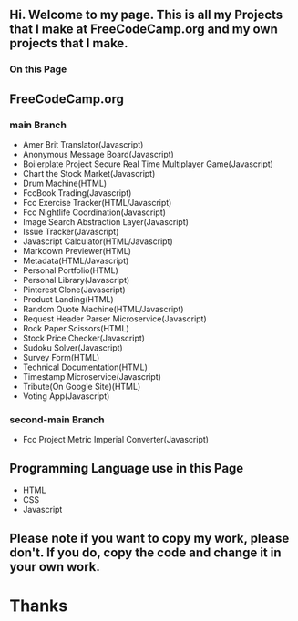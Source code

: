 ## Hi. Welcome to my page. This is all my Projects that I make at FreeCodeCamp.org and my own projects that I make.

### On this Page

## FreeCodeCamp.org
### main Branch
- Amer Brit Translator(Javascript)
- Anonymous Message Board(Javascript)
- Boilerplate Project Secure Real Time Multiplayer Game(Javascript)
- Chart the Stock Market(Javascript)
- Drum Machine(HTML)
- FccBook Trading(Javascript)
- Fcc Exercise Tracker(HTML/Javascript)
- Fcc Nightlife Coordination(Javascript)
- Image Search Abstraction Layer(Javascript)
- Issue Tracker(Javascript)
- Javascript Calculator(HTML/Javascript)
- Markdown Previewer(HTML)
- Metadata(HTML/Javascript)
- Personal Portfolio(HTML)
- Personal Library(Javascript)
- Pinterest Clone(Javascript)
- Product Landing(HTML)
- Random Quote Machine(HTML/Javascript)
- Request Header Parser Microservice(Javascript)
- Rock Paper Scissors(HTML)
- Stock Price Checker(Javascript)
- Sudoku Solver(Javascript)
- Survey Form(HTML)
- Technical Documentation(HTML)
- Timestamp Microservice(Javascript)
- Tribute(On Google Site)(HTML)
- Voting App(Javascript)

### second-main Branch
- Fcc Project Metric Imperial Converter(Javascript)

## Programming Language use in this Page
- HTML
- CSS
- Javascript

## Please note if you want to copy my work, please don't. If you do, copy the code and change it in your own work.
# Thanks
